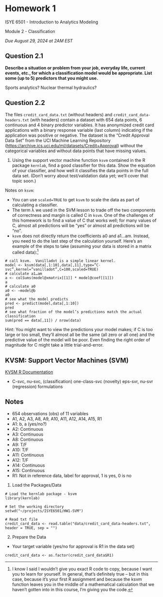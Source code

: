 # Homework 1

ISYE 6501 - Introduction to Analytics Modeling

Module 2 - Classification

*Due August 29, 2024 at 2AM EST*

## Question 2.1

**Describe a situation or problem from your job, everyday life, current events, etc., for which a classification model would be appropriate. List some (up to 5) predictors that you might use.**

Sports analytics?
Nuclear thermal hydraulics?

## Question 2.2

The files `credit_card_data.txt` (without headers) and `credit_card_data-headers.txt` (with headers) contain a dataset with 654 data points, 6 continuous and 4 binary predictor variables.  It has anonymized credit card applications with a binary response variable (last column) indicating if the application was positive or negative. The dataset is the “Credit Approval Data Set” from the UCI Machine Learning Repository (https://archive.ics.uci.edu/ml/datasets/Credit+Approval) without the categorical variables and without data points that have missing values.

1.	Using the support vector machine function `ksvm` contained in the R package `kernlab`, find a good classifier for this data. Show the equation of your classifier, and how well it classifies the data points in the full data set.  (Don’t worry about test/validation data yet; we’ll cover that topic soon.)

Notes on `ksvm`:

- You can use `scaled=TRUE` to get `ksvm` to scale the data as part of calculating a classifier.
- The term λ we used in the SVM lesson to trade off the two components of correctness and margin is called C in `ksvm`.  One of the challenges of this homework is to find a value of C that works well; for many values of C, almost all predictions will be “yes” or almost all predictions will be “no”.
- `ksvm` does not directly return the coefficients a0 and a1…am.  Instead, you need to do the last step of the calculation yourself.  Here’s an example of the steps to take (assuming your data is stored in a matrix called data):[^1]

```
# call ksvm.  Vanilladot is a simple linear kernel.
model <- ksvm(data[,1:10],data[,11],type=”C-svc”,kernel=”vanilladot”,C=100,scaled=TRUE)
# calculate a1…am
a <- colSums(model@xmatrix[[1]] * model@coef[[1]])
a
# calculate a0
a0 <- –model@b
a0
# see what the model predicts
pred <- predict(model,data[,1:10])
pred
# see what fraction of the model’s predictions match the actual classification
sum(pred == data[,11]) / nrow(data)
```

Hint: You might want to view the predictions your model makes; if C is too large or too small, they’ll almost all be the same (all zero or all one) and the predictive value of the model will be poor.  Even finding the right order of magnitude for C might take a little trial-and-error.

[^1]: I know I said I wouldn’t give you exact R code to copy, because I want you to learn for yourself.  In general, that’s definitely true – but in this case, because it’s your first R assignment and because the ksvm function leaves you in the middle of a mathematical calculation that we haven’t gotten into in this course, I’m giving you the code.

## KVSM: Support Vector Machines (SVM)

[KVSM R Documentation](https://www.rdocumentation.org/packages/kernlab/versions/0.9-33/topics/ksvm)
- C-svc, nu-svc, (classification) one-class-svc (novelty) eps-svr, nu-svr (regression) formulations

## Notes

- 654 observations (obs) of 11 variables
- A1, A2, A3, A8, A9, A10, A11, A12, A14, A15, R1
- A1: b, a (yes/no?)
- A2: Continuous 
- A3: Continuous 
- A8: Continuous 
- A9: T/F
- A10: T/F 
- A11: Continuous 
- A12: T/F 
- A14: Continuous 
- A15: Continuous 
- R1: Not in reference data, label for approval, 1 is yes, 0 is no

1. Load the Packages/Data

```
# Load the kernlab package - ksvm
library(kernlab)

# Set the working directory
setwd("~/projects/ISYE6501/HW1-SVM")

# Read txt file
credit_card_data <- read.table("data/credit_card_data-headers.txt", header = TRUE, sep = "")
```

2. Prepare the Data
- Your target variable (yes/no for approval is R1 in the data set)

```
credit_card_data <- as.factor(credit_card_data$R1)
```
